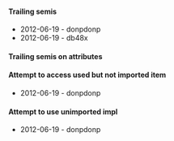 #### Trailing semis

* 2012-06-19 - donpdonp
* 2012-06-19 - db48x

#### Trailing semis on attributes

#### Attempt to access used but not imported item

* 2012-06-19 - donpdonp

#### Attempt to use unimported impl

* 2012-06-19 - donpdonp